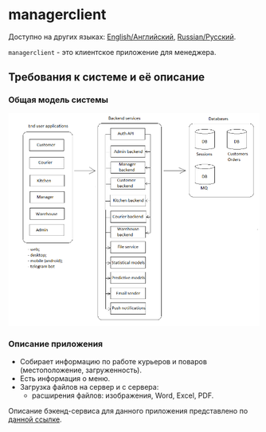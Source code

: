 # managerclient

Доступно на других языках: [English/Английский](managerclient.md), [Russian/Русский](managerclient.ru.md). 

`managerclient` - это клиентское приложение для менеджера.

## Требования к системе и её описание 

### Общая модель системы

![system_overall](../img/system_overall.png)

### Описание приложения

- Собирает информацию по работе курьеров и поваров (местоположение, загруженность).
- Есть информация о меню.
- Загрузка файлов на сервер и с сервера: 
    - расширения файлов: изображения, Word, Excel, PDF.

Описание бэкенд-сервиса для данного приложения представлено по [данной ссылке](../backend/managerbackend.ru.md).

